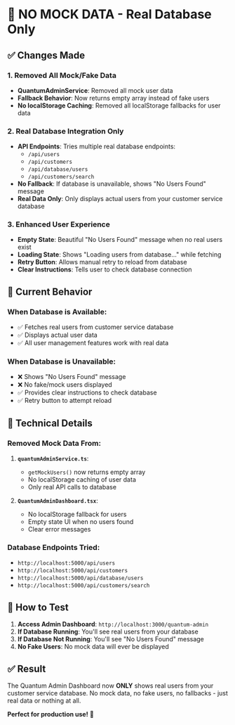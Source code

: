 # 🚫 **NO MOCK DATA - Real Database Only**

## ✅ **Changes Made**

### 1. **Removed All Mock/Fake Data**
- **QuantumAdminService**: Removed all mock user data
- **Fallback Behavior**: Now returns empty array instead of fake users
- **No localStorage Caching**: Removed all localStorage fallbacks for user data

### 2. **Real Database Integration Only**
- **API Endpoints**: Tries multiple real database endpoints:
  - `/api/users`
  - `/api/customers` 
  - `/api/database/users`
  - `/api/customers/search`
- **No Fallback**: If database is unavailable, shows "No Users Found" message
- **Real Data Only**: Only displays actual users from your customer service database

### 3. **Enhanced User Experience**
- **Empty State**: Beautiful "No Users Found" message when no real users exist
- **Loading State**: Shows "Loading users from database..." while fetching
- **Retry Button**: Allows manual retry to reload from database
- **Clear Instructions**: Tells user to check database connection

## 🎯 **Current Behavior**

### **When Database is Available:**
- ✅ Fetches real users from customer service database
- ✅ Displays actual user data
- ✅ All user management features work with real data

### **When Database is Unavailable:**
- ❌ Shows "No Users Found" message
- ❌ No fake/mock users displayed
- ✅ Provides clear instructions to check database
- ✅ Retry button to attempt reload

## 🔧 **Technical Details**

### **Removed Mock Data From:**
1. **`quantumAdminService.ts`**:
   - `getMockUsers()` now returns empty array
   - No localStorage caching of user data
   - Only real API calls to database

2. **`QuantumAdminDashboard.tsx`**:
   - No localStorage fallback for users
   - Empty state UI when no users found
   - Clear error messages

### **Database Endpoints Tried:**
- `http://localhost:5000/api/users`
- `http://localhost:5000/api/customers`
- `http://localhost:5000/api/database/users`
- `http://localhost:5000/api/customers/search`

## 🚀 **How to Test**

1. **Access Admin Dashboard**: `http://localhost:3000/quantum-admin`
2. **If Database Running**: You'll see real users from your database
3. **If Database Not Running**: You'll see "No Users Found" message
4. **No Fake Users**: No mock data will ever be displayed

## ✅ **Result**

The Quantum Admin Dashboard now **ONLY** shows real users from your customer service database. No mock data, no fake users, no fallbacks - just real data or nothing at all.

**Perfect for production use!** 🎉
